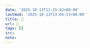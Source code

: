 ```yaml
---
date: '2025-10-13T11:25:42+08:00'
lastmod: '2025-10-13T13:04:51+08:00'
title: 󰈨
url: 󰈨
tags: []
src:
note:
---
```

